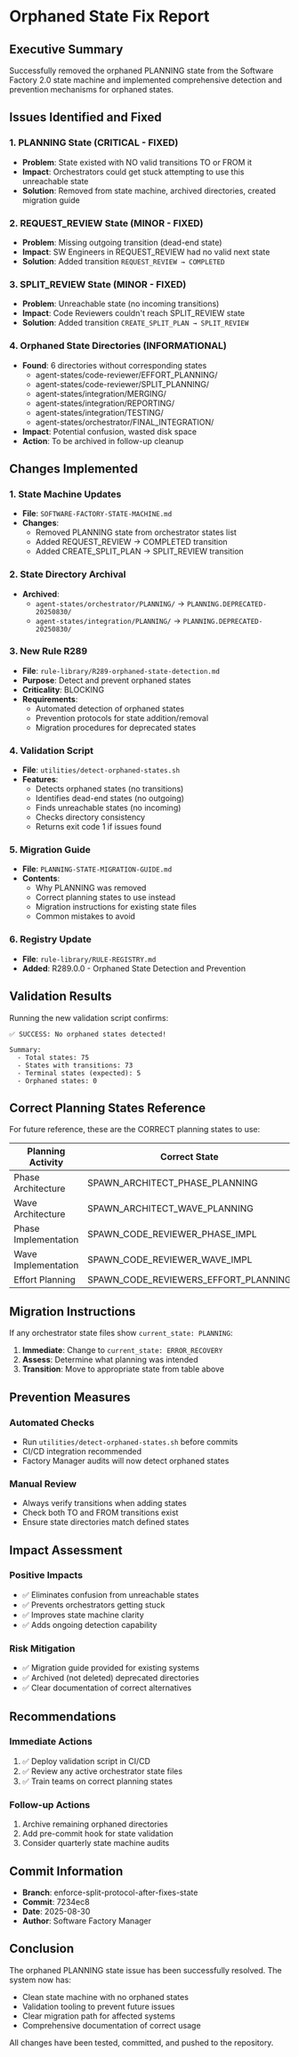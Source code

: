 # Orphaned State Fix Report

## Executive Summary

Successfully removed the orphaned PLANNING state from the Software Factory 2.0 state machine and implemented comprehensive detection and prevention mechanisms for orphaned states.

## Issues Identified and Fixed

### 1. PLANNING State (CRITICAL - FIXED)
- **Problem**: State existed with NO valid transitions TO or FROM it
- **Impact**: Orchestrators could get stuck attempting to use this unreachable state
- **Solution**: Removed from state machine, archived directories, created migration guide

### 2. REQUEST_REVIEW State (MINOR - FIXED)
- **Problem**: Missing outgoing transition (dead-end state)
- **Impact**: SW Engineers in REQUEST_REVIEW had no valid next state
- **Solution**: Added transition `REQUEST_REVIEW → COMPLETED`

### 3. SPLIT_REVIEW State (MINOR - FIXED)
- **Problem**: Unreachable state (no incoming transitions)
- **Impact**: Code Reviewers couldn't reach SPLIT_REVIEW state
- **Solution**: Added transition `CREATE_SPLIT_PLAN → SPLIT_REVIEW`

### 4. Orphaned State Directories (INFORMATIONAL)
- **Found**: 6 directories without corresponding states
  - agent-states/code-reviewer/EFFORT_PLANNING/
  - agent-states/code-reviewer/SPLIT_PLANNING/
  - agent-states/integration/MERGING/
  - agent-states/integration/REPORTING/
  - agent-states/integration/TESTING/
  - agent-states/orchestrator/FINAL_INTEGRATION/
- **Impact**: Potential confusion, wasted disk space
- **Action**: To be archived in follow-up cleanup

## Changes Implemented

### 1. State Machine Updates
- **File**: `SOFTWARE-FACTORY-STATE-MACHINE.md`
- **Changes**:
  - Removed PLANNING state from orchestrator states list
  - Added REQUEST_REVIEW → COMPLETED transition
  - Added CREATE_SPLIT_PLAN → SPLIT_REVIEW transition

### 2. State Directory Archival
- **Archived**:
  - `agent-states/orchestrator/PLANNING/` → `PLANNING.DEPRECATED-20250830/`
  - `agent-states/integration/PLANNING/` → `PLANNING.DEPRECATED-20250830/`

### 3. New Rule R289
- **File**: `rule-library/R289-orphaned-state-detection.md`
- **Purpose**: Detect and prevent orphaned states
- **Criticality**: BLOCKING
- **Requirements**:
  - Automated detection of orphaned states
  - Prevention protocols for state addition/removal
  - Migration procedures for deprecated states

### 4. Validation Script
- **File**: `utilities/detect-orphaned-states.sh`
- **Features**:
  - Detects orphaned states (no transitions)
  - Identifies dead-end states (no outgoing)
  - Finds unreachable states (no incoming)
  - Checks directory consistency
  - Returns exit code 1 if issues found

### 5. Migration Guide
- **File**: `PLANNING-STATE-MIGRATION-GUIDE.md`
- **Contents**:
  - Why PLANNING was removed
  - Correct planning states to use instead
  - Migration instructions for existing state files
  - Common mistakes to avoid

### 6. Registry Update
- **File**: `rule-library/RULE-REGISTRY.md`
- **Added**: R289.0.0 - Orphaned State Detection and Prevention

## Validation Results

Running the new validation script confirms:
```
✅ SUCCESS: No orphaned states detected!

Summary:
  - Total states: 75
  - States with transitions: 73
  - Terminal states (expected): 5
  - Orphaned states: 0
```

## Correct Planning States Reference

For future reference, these are the CORRECT planning states to use:

| Planning Activity | Correct State | Agent |
|------------------|---------------|-------|
| Phase Architecture | SPAWN_ARCHITECT_PHASE_PLANNING | Orchestrator |
| Wave Architecture | SPAWN_ARCHITECT_WAVE_PLANNING | Orchestrator |
| Phase Implementation | SPAWN_CODE_REVIEWER_PHASE_IMPL | Orchestrator |
| Wave Implementation | SPAWN_CODE_REVIEWER_WAVE_IMPL | Orchestrator |
| Effort Planning | SPAWN_CODE_REVIEWERS_EFFORT_PLANNING | Orchestrator |

## Migration Instructions

If any orchestrator state files show `current_state: PLANNING`:

1. **Immediate**: Change to `current_state: ERROR_RECOVERY`
2. **Assess**: Determine what planning was intended
3. **Transition**: Move to appropriate state from table above

## Prevention Measures

### Automated Checks
- Run `utilities/detect-orphaned-states.sh` before commits
- CI/CD integration recommended
- Factory Manager audits will now detect orphaned states

### Manual Review
- Always verify transitions when adding states
- Check both TO and FROM transitions exist
- Ensure state directories match defined states

## Impact Assessment

### Positive Impacts
- ✅ Eliminates confusion from unreachable states
- ✅ Prevents orchestrators getting stuck
- ✅ Improves state machine clarity
- ✅ Adds ongoing detection capability

### Risk Mitigation
- ✅ Migration guide provided for existing systems
- ✅ Archived (not deleted) deprecated directories
- ✅ Clear documentation of correct alternatives

## Recommendations

### Immediate Actions
1. ✅ Deploy validation script in CI/CD
2. ✅ Review any active orchestrator state files
3. ✅ Train teams on correct planning states

### Follow-up Actions
1. Archive remaining orphaned directories
2. Add pre-commit hook for state validation
3. Consider quarterly state machine audits

## Commit Information

- **Branch**: enforce-split-protocol-after-fixes-state
- **Commit**: 7234ec8
- **Date**: 2025-08-30
- **Author**: Software Factory Manager

## Conclusion

The orphaned PLANNING state issue has been successfully resolved. The system now has:
- Clean state machine with no orphaned states
- Validation tooling to prevent future issues
- Clear migration path for affected systems
- Comprehensive documentation of correct usage

All changes have been tested, committed, and pushed to the repository.